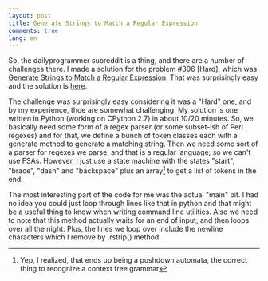 ```yaml
---
layout: post
title: Generate Strings to Match a Regular Expression
comments: true
lang: en
---
```


So, the dailyprogrammer subreddit is a thing, and there are a number of challenges there. I made a solution for the problem #306 [Hard], which was [Generate Strings to Match a Regular Expression](https://www.reddit.com/r/dailyprogrammer/comments/5zxebw/20170317_challenge_306_hard_generate_strings_to/). That was surprisingly easy and the solution is [here](https://gist.github.com/kuzux/ad805f01de024f345e8df754ead4f80f). 

The challenge was surprisingly easy considering it was a "Hard" one, and by my experience, thoe are somewhat challenging. My solution is one written in Python (working on CPython 2.7) in about 10/20 minutes. So, we basically need some form of a regex parser (or some subset-ish of Perl regexes) and for that, we define a bunch of token classes each with a generate method to generate a matching string. Then we need some sort of a parser for regexes we parse, and that is a regular language; so we can't use FSAs. However, I just use a state machine with the states "start", "brace", "dash" and "backspace" plus an array[^1] to get a list of tokens in the end.

The most interesting part of the code for me was the actual "main" bit. I had no idea you could just loop through lines like that in python and that might be a useful thing to know when writing command line utilities. Also we need to note that this method actually waits for an end of input, and then loops over all the night. Plus, the lines we loop over include the newline characters which I remove by .rstrip() method.

[^1]: Yep, I realized, that ends up being a pushdown automata, the correct thing to recognize a context free grammar